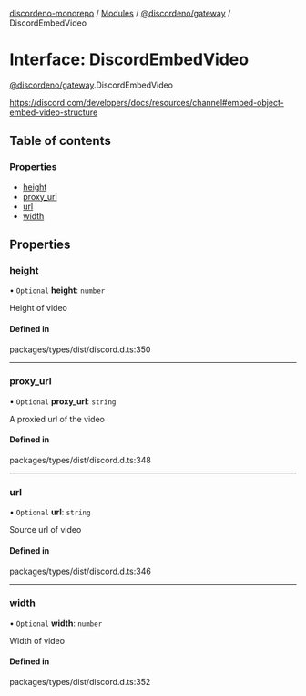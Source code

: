 [discordeno-monorepo](../README.md) / [Modules](../modules.md) / [@discordeno/gateway](../modules/discordeno_gateway.md) / DiscordEmbedVideo

# Interface: DiscordEmbedVideo

[@discordeno/gateway](../modules/discordeno_gateway.md).DiscordEmbedVideo

https://discord.com/developers/docs/resources/channel#embed-object-embed-video-structure

## Table of contents

### Properties

- [height](discordeno_gateway.DiscordEmbedVideo.md#height)
- [proxy_url](discordeno_gateway.DiscordEmbedVideo.md#proxy_url)
- [url](discordeno_gateway.DiscordEmbedVideo.md#url)
- [width](discordeno_gateway.DiscordEmbedVideo.md#width)

## Properties

### height

• `Optional` **height**: `number`

Height of video

#### Defined in

packages/types/dist/discord.d.ts:350

---

### proxy_url

• `Optional` **proxy_url**: `string`

A proxied url of the video

#### Defined in

packages/types/dist/discord.d.ts:348

---

### url

• `Optional` **url**: `string`

Source url of video

#### Defined in

packages/types/dist/discord.d.ts:346

---

### width

• `Optional` **width**: `number`

Width of video

#### Defined in

packages/types/dist/discord.d.ts:352
